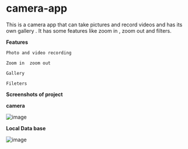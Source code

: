 # camera-app

This is a camera app that can take pictures and record videos and has its own gallery . It has some features like zoom in , zoom out and filters.

**Features**

    Photo and video recording

    Zoom in  zoom out

    Gallery

    Fileters
    
    
    
**Screenshots of project**

**camera**

![image](https://user-images.githubusercontent.com/69577099/127011387-1ef8cee8-9912-4ea7-aa5e-6503ce22381f.png)

**Local Data base**

![image](https://user-images.githubusercontent.com/69577099/127011676-9be6d6fb-f017-4c50-8b5b-9a557ac690f7.png)

